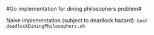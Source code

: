 #Go implementation for dining philosophers problem#

Naive implementation (subject to deadlock hazard):
`` bash deadlockDiningPhilosophers.sh ``
